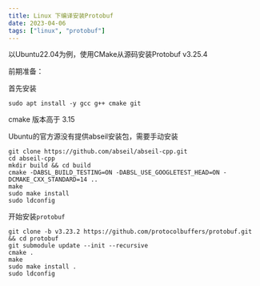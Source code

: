 ```yaml
---
title: Linux 下编译安装Protobuf
date: 2023-04-06
tags: ["linux", "protobuf"]
---
```


以Ubuntu22.04为例，使用CMake从源码安装Protobuf v3.25.4

前期准备：

首先安装

```shell
sudo apt install -y gcc g++ cmake git
```

cmake 版本高于 3.15

Ubuntu的官方源没有提供abseil安装包，需要手动安装

```shell
git clone https://github.com/abseil/abseil-cpp.git  
cd abseil-cpp  
mkdir build && cd build  
cmake -DABSL_BUILD_TESTING=ON -DABSL_USE_GOOGLETEST_HEAD=ON -DCMAKE_CXX_STANDARD=14 ..  
make  
sudo make install  
sudo ldconfig
```

开始安装`protobuf`

```shell
git clone -b v3.23.2 https://github.com/protocolbuffers/protobuf.git && cd protobuf  
git submodule update --init --recursive
cmake .  
make  
sudo make install .  
sudo ldconfig 
```


